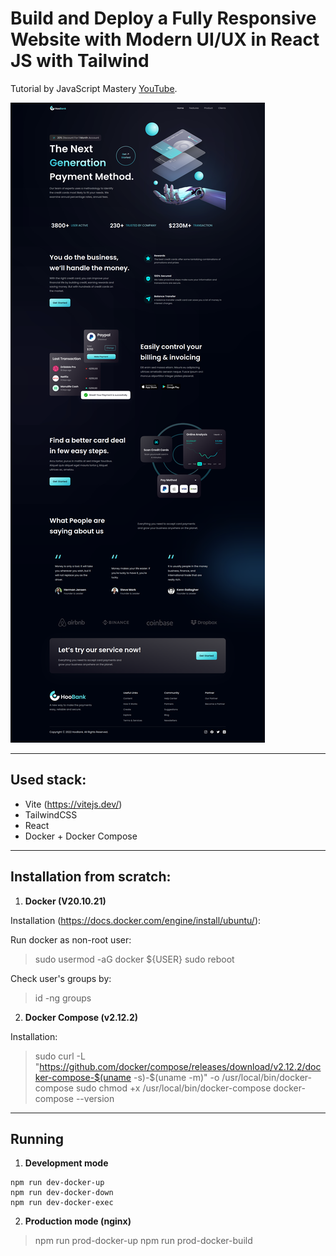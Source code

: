 # Build and Deploy a Fully Responsive Website with Modern UI/UX in React JS with Tailwind

Tutorial by JavaScript Mastery [YouTube](https://youtu.be/_oO4Qi5aVZs).

![Preview](preview.png)

---

## Used stack:

- Vite (https://vitejs.dev/)
- TailwindCSS
- React
- Docker + Docker Compose

---

## Installation from scratch:

1. __Docker (V20.10.21)__

Installation (https://docs.docker.com/engine/install/ubuntu/):

Run docker as non-root user:

> sudo usermod -aG docker ${USER}
> sudo reboot

Check user's groups by: 

> id -ng
> groups 

2. __Docker Compose (v2.12.2)__

Installation:

> sudo curl -L "https://github.com/docker/compose/releases/download/v2.12.2/docker-compose-$(uname -s)-$(uname -m)" -o /usr/local/bin/docker-compose
> sudo chmod +x /usr/local/bin/docker-compose
> docker-compose --version

---

## Running

1. __Development mode__

```
npm run dev-docker-up
npm run dev-docker-down
npm run dev-docker-exec
```

2. __Production mode (nginx)__

> npm run prod-docker-up
> npm run prod-docker-build


